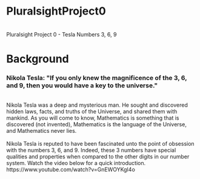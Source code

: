 # PluralsightProject0
<br />
Pluralsight Project 0 - Tesla Numbers 3, 6, 9

# Background
### Nikola Tesla: "If you only knew the magnificence of the 3, 6, and 9, then you would have a key to the universe."
<br />
Nikola Tesla was a deep and mysterious man. He sought and discovered hidden laws, facts, and truths of the Universe, and shared them with mankind. As you will come to know, Mathematics is something that is discovered (not invented), Mathematics is the language of the Universe, and Mathematics never lies.  

<br />
<br />
Nikola Tesla is reputed to have been fascinated unto the point of obsession with the numbers 3, 6, and 9. Indeed, these 3 numbers have special qualities and properties when compared to the other digits in our number system. Watch the video below for a quick introduction.

<br />
https://www.youtube.com/watch?v=GnEWOYKgI4o

